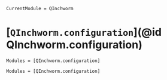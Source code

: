 ```@meta
CurrentModule = QInchworm
```

# [`QInchworm.configuration`](@id QInchworm.configuration)

```@index
Modules = [QInchworm.configuration]
```

```@autodocs
Modules = [QInchworm.configuration]
```
